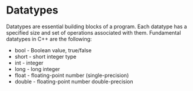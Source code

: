 # Datatypes
Datatypes are essential building blocks of a program. Each datatype has a specified size and set of operations associated with them. Fundamental datatypes in C++ are the following:
* bool - Boolean value, true/false
* short - short integer type 
* int - integer
* long - long integer
* float - floating-point number (single-precision)
* double - floating-point number double-precision